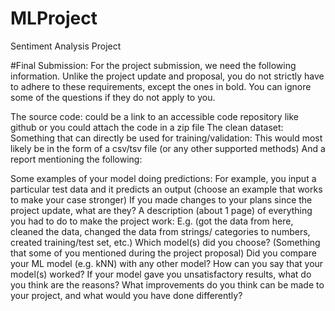 # MLProject
Sentiment Analysis Project

#Final Submission:
For the project submission, we need the following information. Unlike the project update and proposal, you do not strictly have to adhere to these requirements, except the ones in bold. You can ignore some of the questions if they do not apply to you.

The source code: could be a link to an accessible code repository like github or you could attach the code in a zip file
The clean dataset: Something that can directly be used for training/validation: This would most likely be in the form of a csv/tsv file (or any other supported methods)
And a report mentioning the following:

Some examples of your model doing predictions: For example, you input a particular test data and it predicts an output (choose an example that works to make your case stronger)
If you made changes to your plans since the project update, what are they?
A description (about 1 page) of everything you had to do to make the project work: E.g. (got the data from here, cleaned the data, changed the data from strings/ categories to numbers, created training/test set, etc.)
Which model(s) did you choose? (Something that some of you mentioned during the project proposal)
Did you compare your ML model (e.g. kNN) with any other model? How can you say that your model(s) worked?
If your model gave you unsatisfactory results, what do you think are the reasons?
What improvements do you think can be made to your project, and what would you have done differently?
